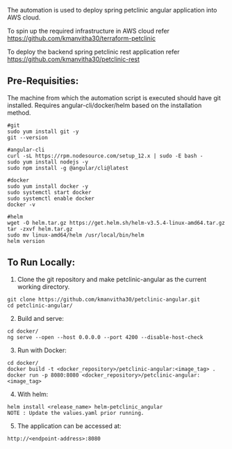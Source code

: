 The automation is used to deploy spring petclinic angular application into AWS cloud.

To spin up the required infrastructure in AWS cloud refer https://github.com/kmanvitha30/terraform-petclinic

To deploy the backend spring petclinic rest application refer https://github.com/kmanvitha30/petclinic-rest

## Pre-Requisities:
The machine from which the automation script is executed should have git installed. Requires angular-cli/docker/helm based on the installation method.
```
#git
sudo yum install git -y
git --version

#angular-cli
curl -sL https://rpm.nodesource.com/setup_12.x | sudo -E bash -
sudo yum install nodejs -y
sudo npm install -g @angular/cli@latest 

#docker
sudo yum install docker -y
sudo systemctl start docker
sudo systemctl enable docker
docker -v

#helm
wget -O helm.tar.gz https://get.helm.sh/helm-v3.5.4-linux-amd64.tar.gz
tar -zxvf helm.tar.gz
sudo mv linux-amd64/helm /usr/local/bin/helm
helm version
```

## To Run Locally:
1. Clone the git repository and make petclinic-angular as the current working directory.
```
git clone https://github.com/kmanvitha30/petclinic-angular.git
cd petclinic-angular/
```

2. Build and serve:
```
cd docker/
ng serve --open --host 0.0.0.0 --port 4200 --disable-host-check
```

3. Run with Docker:
```
cd docker/
docker build -t <docker_repository>/petclinic-angular:<image_tag> .
docker run -p 8080:8080 <docker_repository>/petclinic-angular:<image_tag>
```

4. With helm:
```
helm install <release_name> helm-petclinic_angular
NOTE : Update the values.yaml prior running.
```

5. The application can be accessed at:
```
http://<endpoint-address>:8080
```
